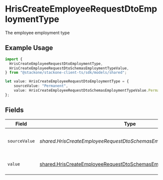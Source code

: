 # HrisCreateEmployeeRequestDtoEmploymentType

The employee employment type

## Example Usage

```typescript
import {
  HrisCreateEmployeeRequestDtoEmploymentType,
  HrisCreateEmployeeRequestDtoSchemasEmploymentTypeValue,
} from "@stackone/stackone-client-ts/sdk/models/shared";

let value: HrisCreateEmployeeRequestDtoEmploymentType = {
    sourceValue: "Permanent",
    value: HrisCreateEmployeeRequestDtoSchemasEmploymentTypeValue.Permanent,
};
```

## Fields

| Field                                                                                                                                                 | Type                                                                                                                                                  | Required                                                                                                                                              | Description                                                                                                                                           | Example                                                                                                                                               |
| ----------------------------------------------------------------------------------------------------------------------------------------------------- | ----------------------------------------------------------------------------------------------------------------------------------------------------- | ----------------------------------------------------------------------------------------------------------------------------------------------------- | ----------------------------------------------------------------------------------------------------------------------------------------------------- | ----------------------------------------------------------------------------------------------------------------------------------------------------- |
| `sourceValue`                                                                                                                                         | *shared.HrisCreateEmployeeRequestDtoSchemasEmploymentTypeSourceValue*                                                                                 | :heavy_minus_sign:                                                                                                                                    | The source value of the employment type.                                                                                                              | Permanent                                                                                                                                             |
| `value`                                                                                                                                               | [shared.HrisCreateEmployeeRequestDtoSchemasEmploymentTypeValue](../../../sdk/models/shared/hriscreateemployeerequestdtoschemasemploymenttypevalue.md) | :heavy_minus_sign:                                                                                                                                    | The type of the employment.                                                                                                                           | permanent                                                                                                                                             |